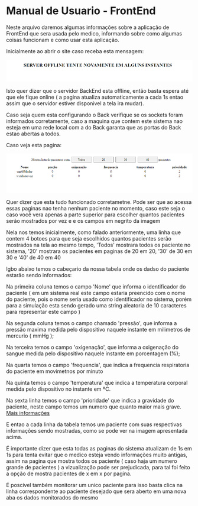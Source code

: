 # Manual de Usuario - FrontEnd #

Neste arquivo daremos algumas informações sobre a aplicação de FrontEnd que sera usada pelo medico, informando sobre como algumas coisas funcionam e como usar esta aplicação.

Inicialmente ao abrir o site caso receba esta mensagem:

![Alt Text](imagens/Front_server_off.png)

Isto quer dizer que o servidor BackEnd esta offline, então basta espera até que ele fique online ( a pagina atualiza automaticamente a cada 1s entao assim que o servidor estiver disponivel a tela ira mudar).

Caso seja quem esta configurando o Back verifique se os sockets foram informados corretamente, caso a maquina que contem este sistema nao esteja em uma rede local com a do Back garanta que as portas do Back estao abertas a todos.

Caso veja esta pagina:

![Alt Text](imagens/Front_com_pacientes.png)

Quer dizer que esta tudo funcionado corretametne. Pode ser que ao acessa essas paginas nao tenha nenhum paciente no momento, caso este seja o caso você vera apenas a parte superior para escolher quantos pacientes serão mostrados por vez e e os campos em negrito da imagem

Nela nos temos inicialmente, como falado anteriormente, uma linha que contem 4 botoes para que seja escolhidos quantos pacientes serão mostrados na tela ao mesmo tempo, 'Todos' mostrara todos os paciente no sistema, '20' mostrara os pacientes em paginas de 20 em 20, '30' de 30 em 30 e '40' de 40 em 40

lgbo abaixo temos o cabeçario da nossa tabela onde os dadso do paciente estarão sendo informados:

Na primeira coluna temos o campo 'Nome' que informa o identificador do paciente ( em um sistema real este campo estaria preencido com o nome do paciente, pois o nome seria usado como identificador no sistema, porém para a simulação esta sendo gerado uma string aleatoria de 10 caracteres para representar este campo )

Na segunda coluna temos o campo chamado 'pressão', que informa a pressão maxima medida pelo dispositivo naquele instante em milimetros de mercurio ( mmHg );

Na terceira temos o campo 'oxigenação', que informa a oxigenação do sangue medida pelo dispositivo naquele instante em porcentagem (%);

Na quarta temos o campo 'frequencia', que indica a frequencia respiratoria do paciente em movimetnos por minuto

Na quinta temos o campo 'temperatura' que indica a temperatura corporal medida pelo dispositivo no instante em ºC.

Na sexta linha temos o campo 'prioridade' que indica a gravidade do paciente, neste campo temos um numero que quanto maior mais grave.  [Mais informações](https://www.hospitaldaluz.pt/pt/guia-de-saude/saude-e-bem-estar/220/com-covid-19-a-que-estar-atento)

E entao a cada linha da tabela temos um paciente com suas respectivas informações sendo mostradas, como se pode ver na imagem apresentada acima.

É importante dizer que esta todas as paginas do sistema atualizam de 1s em 1s para tenta evitar que o medico esteja vendo informações muito antigas, assim na pagina que mostra todos os paciente ( caso haja um numero grande de pacientes ) a vizualização pode ser prejudicada, para tal foi feito a opção de mostra pacientes de x em x por pagina.

É poscivel também monitorar um unico paciente para isso basta clica na linha correspondente ao paciente desejado que sera aberto em uma nova aba os dados monitorados do mesmo  
